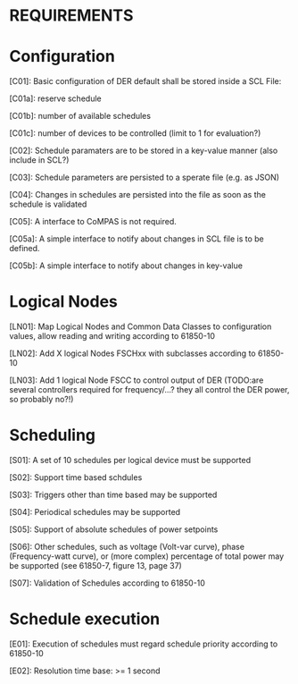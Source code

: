 # REQUIREMENTS

# Configuration

[C01]: Basic configuration of DER default shall be stored inside a SCL File:

[C01a]: reserve schedule

[C01b]: number of available schedules

[C01c]: number of devices to be controlled (limit to 1 for evaluation?)

[C02]: Schedule paramaters are to be stored in a key-value manner (also include in SCL?)

[C03]: Schedule parameters are persisted to a sperate file (e.g. as JSON)

[C04]: Changes in schedules are persisted into the file as soon as the schedule is validated

[C05]: A interface to CoMPAS is not required.

[C05a]: A simple interface to notify about changes in SCL file is to be defined.

[C05b]: A simple interface to notify about changes in key-value

# Logical Nodes
[LN01]: Map Logical Nodes and Common Data Classes to configuration values, allow reading and writing according to 61850-10

[LN02]: Add X logical Nodes FSCHxx with subclasses according to 61850-10

[LN03]: Add 1 logical Node FSCC to control output of DER (TODO:are several controllers required for frequency/...? they all control the DER power, so probably no?!)

# Scheduling
[S01]: A set of 10 schedules per logical device must be supported

[S02]: Support time based schdules

[S03]: Triggers other than time based may be supported

[S04]: Periodical schedules may be supported

[S05]: Support of absolute schedules of power setpoints

[S06]: Other schedules, such as voltage (Volt-var curve), phase (Frequency-watt curve), or (more complex) percentage of total power may be supported (see 61850-7, figure 13, page 37)

[S07]: Validation of Schedules according to 61850-10

# Schedule execution
[E01]: Execution of schedules must regard schedule priority according to 61850-10

[E02]: Resolution time base: >= 1 second
